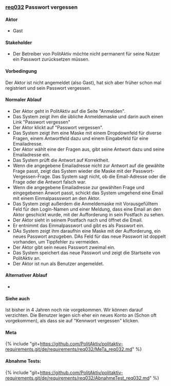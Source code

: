 
### [req032](https://github.com/PolitAktiv/politaktiv-requirements/tree/master/de/requirements/req032/req032.md) Passwort vergessen

#### Aktor
 * Gast


#### Stakeholder
 * Der Betreiber von PolitAktiv möchte nicht permanent für seine Nutzer ein Passwort zurücksetzen müssen.


#### Vorbedingung
Der Aktor ist nicht angemeldet (also Gast), hat sich aber früher schon mal registriert und sein Passwort vergessen.


#### Normaler Ablauf
 * Der Aktor geht in PolitAktiv auf die Seite "Anmelden".
 * Das System zeigt ihm die übliche Anmeldemaske und darin auch einen Link "Passwort vergessen"
 * Der Aktor klickt auf "Passwort vergessen".
 * Das System zeigt ihm eine Maske mit einem Dropdownfeld für diverse Fragen, einem Antwortfeld dazu und einem Eingabefeld für eine Emailadresse.
 * Der Aktor wählt eine der Fragen aus, gibt seine Antwort dazu und seine Emailadresse ein.
 * Das System prüft die Antwort auf Korrektheit.
 * Wenn die angegebene Emailadresse nicht zur Antwort auf die gewählte Frage passt, zeigt das System wieder die Maske mit der Passwort-Vergessen-Frage. Das System sagt nicht, ob die Email-Adresse oder die Frage oder die Antwort falsch war.
 * Wenn die angegebene Emailadresse zur gewählten Frage und eingegebenen Anwort passt, schickt das System umgehend eine Email mit einem Einmalpassswort an den Aktor.
 * Das System zeigt außerdem die Anmeldemaske mit Vorausgefülltem Feld für den Login-Namen und einer Meldung, dass eine Email an den Aktor geschickt wurde, mit der Aufforderung in sein Postfach zu sehen.
 * Der Aktor sieht in seinem Postfach nach und öffnet die Email.
 * Er entnimmt das Einmalpasswort und gibt es als Passwort ein.
 * DAs System zeigt ihm daraufhin eine Maske mit der Aufforderung, ein neues Passwort anzugeben. DAs Feld für das neue Passwort ist doppelt vorhanden, um Tippfehler zu vermeiden.
 * Der Aktor gibt sein neues Passwort zweimal ein.
 * Das System speichert das neue Passwort und zeigt die Startseite von PolitAktiv an.
 * Der Aktor ist nun als Benutzer angemeldet.


#### Alternativer Ablauf
 * 


#### Siehe auch
Ist bisher in 4 Jahren noch nie vorgekommen. Wir können darauf verzichten. Die Benutzer legen sich eher ein neues Konto an (Schon oft vorgekommen), als dass sie auf "Kennwort vergessen" klicken.


#### Meta
{% include "git+https://github.com/PolitAktiv/politaktiv-requirements.git/de/requirements/req032/MeTa_req032.md" %} 


#### Abnahme Tests:
{% include "git+https://github.com/PolitAktiv/politaktiv-requirements.git/de/requirements/req032/AbnahmeTest_req032.md" %} 